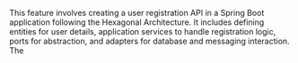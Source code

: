 This feature involves creating a user registration API in a Spring Boot application following the Hexagonal Architecture. It includes defining entities for user details, application services to handle registration logic, ports for abstraction, and adapters for database and messaging interaction. The